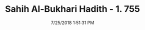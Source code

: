 ---
title        : "Sahih Al-Bukhari Hadith - 1. 755"
date         : 7/25/2018 1:51:31 PM
draft        : false
type         : "hadith"
layout       : "hadith"
BookCode     : "SHB"
VolumeNumber : "1"
HadithNumber : "755"
categories  :  ["Prayer Characteristics-Saying Takbir on rising from prostration"]
tags  :  ["Ikrima"]
---